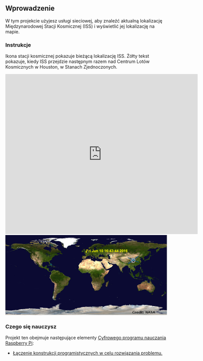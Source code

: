 ## Wprowadzenie

W tym projekcie użyjesz usługi sieciowej, aby znaleźć aktualną lokalizację Międzynarodowej Stacji Kosmicznej (ISS) i wyświetlić jej lokalizację na mapie.

### Instrukcje

Ikona stacji kosmicznej pokazuje bieżącą lokalizację ISS. Żółty tekst pokazuje, kiedy ISS przejdzie następnym razem nad Centrum Lotów Kosmicznych w Houston, w Stanach Zjednoczonych.

<div class="trinket">
  <iframe src="https://trinket.io/embed/python/2f86fc9bbf?outputOnly=true&start=result" width="600" height="500" frameborder="0" marginwidth="0" marginheight="0" allowfullscreen>
  </iframe>
  <img src="images/iss-final.png">
</div>

### Czego się nauczysz

Projekt ten obejmuje następujące elementy [Cyfrowego programu nauczania Raspberry Pi](http://rpf.io/curriculum):

+ [Łączenie konstrukcji programistycznych w celu rozwiązania problemu.](https://www.raspberrypi.org/curriculum/programming/builder)
